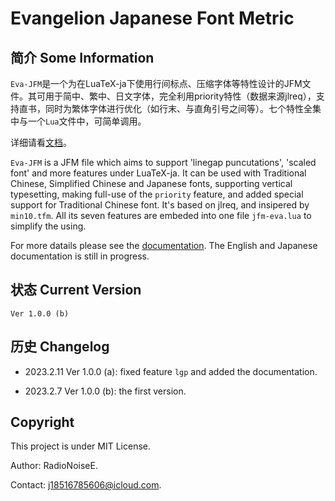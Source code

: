 # Evangelion Japanese Font Metric

## 简介  Some Information

`Eva-JFM`是一个为在LuaTeX-ja下使用行间标点、压缩字体等特性设计的JFM文件。其可用于简中、繁中、日文字体，完全利用priority特性（数据来源jlreq），支持直书，同时为繁体字体进行优化（如行末、与直角引号之间等）。七个特性全集中与一个`Lua`文件中，可简单调用。

详细请看[文档](Evangelion-doc.pdf)。

`Eva-JFM` is a JFM file which aims to support 'linegap puncutations', 'scaled font' and more features under LuaTeX-ja. It can be used with Traditional Chinese, Simplified Chinese and Japanese fonts, supporting vertical typesetting, making full-use of the `priority` feature, and added special support for Traditional Chinese font. It's based on jlreq, and insipered by `min10.tfm`. All its seven features are embeded into one file `jfm-eva.lua` to simplify the using.

For more datails please see the [documentation](Evagelion-doc.pdf). The English and Japanese documentation is still in progress.

## 状态 Current Version
`Ver 1.0.0 (b)`

## 历史 Changelog
- 2023.2.11 Ver 1.0.0 (a): fixed feature `lgp` and added the documentation.

- 2023.2.7 Ver 1.0.0 (b): the first version.

## Copyright
This project is under MIT License.

Author: RadioNoiseE.

Contact: j18516785606@icloud.com.
